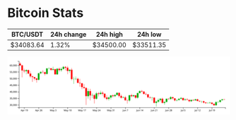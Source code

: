 # Bitcoin Stats

BTC/USDT|24h change|24h high|24h low|
|---|---|---|---|
|$34083.64|1.32%|$34500.00|$33511.35|

<img src="./chart.svg">
